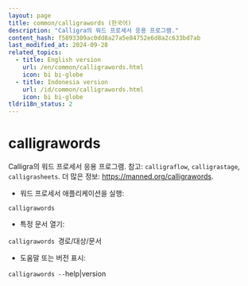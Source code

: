 ```yaml
---
layout: page
title: common/calligrawords (한국어)
description: "Calligra의 워드 프로세서 응용 프로그램."
content_hash: f5893309ac0dd8a27a5e84752e6d8a2c633bd7ab
last_modified_at: 2024-09-28
related_topics:
  - title: English version
    url: /en/common/calligrawords.html
    icon: bi bi-globe
  - title: Indonesia version
    url: /id/common/calligrawords.html
    icon: bi bi-globe
tldri18n_status: 2
---
```

# calligrawords

Calligra의 워드 프로세서 응용 프로그램.
참고: `calligraflow`, `calligrastage`, `calligrasheets`.
더 많은 정보: <https://manned.org/calligrawords>.

- 워드 프로세서 애플리케이션을 실행:

`calligrawords`

- 특정 문서 열기:

`calligrawords `<span class="tldr-var badge badge-pill bg-dark-lm bg-white-dm text-white-lm text-dark-dm font-weight-bold">경로/대상/문서</span>

- 도움말 또는 버전 표시:

`calligrawords --`<span class="tldr-var badge badge-pill bg-dark-lm bg-white-dm text-white-lm text-dark-dm font-weight-bold">help|version</span>
